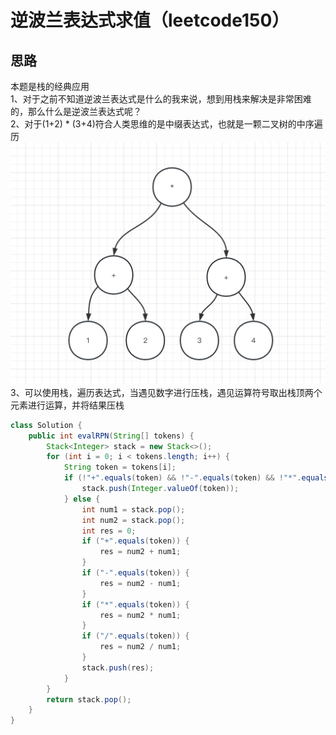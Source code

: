 # 逆波兰表达式求值（leetcode150）

## 思路
本题是栈的经典应用  
1、对于之前不知道逆波兰表达式是什么的我来说，想到用栈来解决是非常困难的，那么什么是逆波兰表达式呢？  
2、对于(1+2) * (3+4)符合人类思维的是中缀表达式，也就是一颗二叉树的中序遍历   
![avatar](../img/p1.png)
3、可以使用栈，遍历表达式，当遇见数字进行压栈，遇见运算符号取出栈顶两个元素进行运算，并将结果压栈  


```java
class Solution {
    public int evalRPN(String[] tokens) {
        Stack<Integer> stack = new Stack<>();
        for (int i = 0; i < tokens.length; i++) {
            String token = tokens[i];
            if (!"+".equals(token) && !"-".equals(token) && !"*".equals(token) && !"/".equals(token)) {
                stack.push(Integer.valueOf(token));
            } else {
                int num1 = stack.pop();
                int num2 = stack.pop();
                int res = 0;
                if ("+".equals(token)) {
                    res = num2 + num1;
                }
                if ("-".equals(token)) {
                    res = num2 - num1;
                }
                if ("*".equals(token)) {
                    res = num2 * num1;
                }
                if ("/".equals(token)) {
                    res = num2 / num1;
                }
                stack.push(res);
            }
        }
        return stack.pop();
    }
}
```
